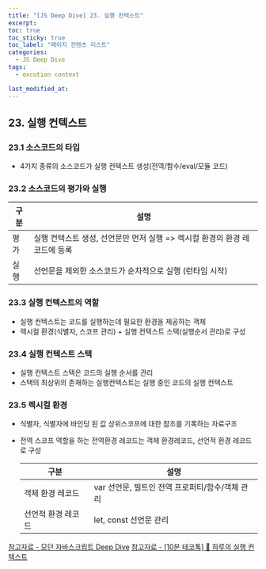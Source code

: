 ```yaml
---
title: "[JS Deep Dive] 23. 실행 컨텍스트"
excerpt:
toc: true
toc_sticky: true
toc_label: "페이지 컨텐츠 리스트"
categories:
  - JS Deep Dive
tags:
  - excution context

last_modified_at:
---
```


## **23. 실행 컨텍스트**

### 23.1 소스코드의 타입

- 4가지 종류의 소스코드가 실행 컨텍스트 생성(전역/함수/eval/모듈 코드)

### 23.2 소스코드의 평가와 실행

| 구분 | 설명                                                                       |
| ---- | -------------------------------------------------------------------------- |
| 평가 | 실행 컨텍스트 생성, 선언문만 먼저 실행 => 렉시컬 환경의 환경 레코드에 등록 |
| 실행 | 선언문을 제외한 소스코드가 순차적으로 실행 (런타임 시작)                   |

### 23.3 실행 컨텍스트의 역할

- 실행 컨텍스트는 코드를 실행하는데 필요한 환경을 제공하는 객체
- 렉시컬 환경(식별자, 스코프 관리) + 실행 컨텍스트 스택(실행순서 관리)로 구성

### 23.4 실행 컨텍스트 스택

- 실행 컨텍스트 스택은 코드의 실행 순서를 관리
- 스택의 최상위의 존재하는 실행컨텍스트는 실행 중인 코드의 실행 컨텍스트

### 23.5 렉시컬 환경

- 식별자, 식별자에 바인딩 된 값 상위스코프에 대한 참조를 기록하는 자료구조
- 전역 스코프 역할을 하는 전역환경 레코드는 객체 환경레코드, 선언적 환경 레코드로 구성

  | 구분               | 설명                                            |
  | ------------------ | ----------------------------------------------- |
  | 객체 환경 레코드   | var 선언문, 빌트인 전역 프로퍼티/함수/객체 관리 |
  | 선언적 환경 레코드 | let, const 선언문 관리                          |

[참고자료 - 모던 자바스크립트 Deep Dive](http://www.yes24.com/Product/Goods/92742567)
[참고자료 - [10분 테코톡] 💙 하루의 실행 컨텍스트](https://www.youtube.com/watch?v=EWfujNzSUmw&t=18s)
